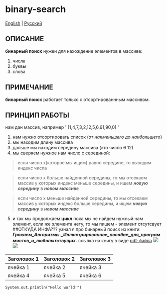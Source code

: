 # binary-search
[English](README.md) | [Русский](README-RU.md)
## ОПИСАНИЕ
**бинарный поиск** нужен для нахождение элементов в массиве:
1. числа
2. буквы
3. слова

## ПРИМЕЧАНИЕ
**бинарный поиск** работает только с отсортированнным массивом.

## ПРИНЦИП РАБОТЫ
нам дан массив, например ' [1,4,7,3,2,12,5,6,61,90,0] '
1. нам нужно отсортировать список (*от наименьшего до наибольшего*)
2. мы находим длину массива
3. дальше мы находим середину массива (это число ~~6~~ 12)
4. мы сверяем нужное нам число с серединой:
>если число x(которое мы ищем) равно середине, то выводим индекс числа

> если число x больше найденной середины, то мы отсекаем массив у которых индекс меньше середины, и ищем ***новую середину*** в ***новом массиве***

>если число x меньше найденной середины, то мы отсекаем массив у которых индекс больше середины, и ищем ***новую середину*** в ***новом массиве***

5. и так мы продолжаем **цикл** пока мы не найдем нужный нам элемент, если же элемента нету, то мы пишем - элемент отсутсвует 
##ОТКУДА ИНФА???
узнал я про бинарный поиск из книги ***Грокаем_Алгоритмы._Иллюстрированное_пособие_для_программистов_и_любопытствущих.***
ссылка на книгу в виде [pdf-файла](https://kamilbilim.edu.tm/media/books/Грокаем_Алгоритмы._Иллюстрированное_пособие_для_программистов_и_любопытствущих._2017.pdf)
![](https://cdn1.ozone.ru/s3/multimedia-2/6511970834.jpg)
![](https://avatars.mds.yandex.net/get-mpic/4252138/2a00000194b1f20df3b27fbc7f730c2cb9f2/orig)

| Заголовок 1 | Заголовок 2 | Заголовок 3 |
| --- | --- | --- |
| ячейка 1 | ячейка 2 | ячейка 3 |
| ячейка 4 | ячейка 5 | ячейка 6 |


```
System.out.println("Hello world!")
```
